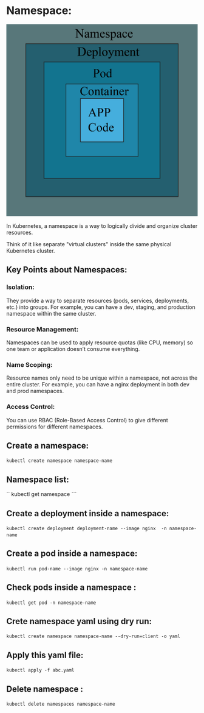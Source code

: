 # Namespace:

 ![Image Alt](https://github.com/sheikhsalmanhossain/kubernetes/blob/57fe628a22d7fda76e05ead6f7c6e0b4c6a666a2/kubernetes-resources/namespace/namespace.jpg)

In Kubernetes, a namespace is a way to logically divide and organize cluster resources.

Think of it like separate "virtual clusters" inside the same physical Kubernetes cluster.

## Key Points about Namespaces:

### Isolation:

 They provide a way to separate resources (pods, services, deployments, etc.) into groups. For example, you can have a dev, staging, and production namespace within the same cluster.

### Resource Management:

 Namespaces can be used to apply resource quotas (like CPU, memory) so one team or application doesn’t consume everything.

### Name Scoping:

 Resource names only need to be unique within a namespace, not across the entire cluster. For example, you can have a nginx deployment in both dev and prod namespaces.

### Access Control:

 You can use RBAC (Role-Based Access Control) to give different permissions for different namespaces.


## Create a namespace:

``` kubectl create namespace namespace-name ```

## Namespace list:
`` kubectl get namespace ```

## Create a deployment inside a namespace:

``` kubectl create deployment deployment-name --image nginx  -n namespace-name ```

## Create a pod inside a namespace:

``` kubectl run pod-name --image nginx -n namespace-name ```

## Check pods inside a namespace :

``` kubectl get pod -n namespace-name ```

## Crete namespace yaml using dry run:

``` kubectl create namespace namespace-name --dry-run=client -o yaml ```

## Apply this yaml file:
``` kubectl apply -f abc.yaml ```

## Delete namespace :
``` kubectl delete namespaces namespace-name ```

